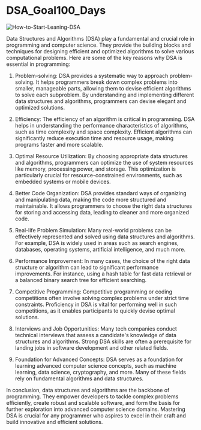 # DSA_Goal100_Days


![How-to-Start-Leaning-DSA](https://github.com/UtshadasCSE/DSA_Goal100_Days/assets/75168319/12a317ba-c19e-4269-8089-43e15c1a4f85)


Data Structures and Algorithms (DSA) play a fundamental and crucial role in programming and computer science. They provide the building blocks and techniques for designing efficient and optimized algorithms to solve various computational problems. Here are some of the key reasons why DSA is essential in programming:

1. Problem-solving: DSA provides a systematic way to approach problem-solving. It helps programmers break down complex problems into smaller, manageable parts, allowing them to devise efficient algorithms to solve each subproblem. By understanding and implementing different data structures and algorithms, programmers can devise elegant and optimized solutions.

2. Efficiency: The efficiency of an algorithm is critical in programming. DSA helps in understanding the performance characteristics of algorithms, such as time complexity and space complexity. Efficient algorithms can significantly reduce execution time and resource usage, making programs faster and more scalable.

3. Optimal Resource Utilization: By choosing appropriate data structures and algorithms, programmers can optimize the use of system resources like memory, processing power, and storage. This optimization is particularly crucial for resource-constrained environments, such as embedded systems or mobile devices.

4. Better Code Organization: DSA provides standard ways of organizing and manipulating data, making the code more structured and maintainable. It allows programmers to choose the right data structures for storing and accessing data, leading to cleaner and more organized code.

5. Real-life Problem Simulation: Many real-world problems can be effectively represented and solved using data structures and algorithms. For example, DSA is widely used in areas such as search engines, databases, operating systems, artificial intelligence, and much more.

6. Performance Improvement: In many cases, the choice of the right data structure or algorithm can lead to significant performance improvements. For instance, using a hash table for fast data retrieval or a balanced binary search tree for efficient searching.

7. Competitive Programming: Competitive programming or coding competitions often involve solving complex problems under strict time constraints. Proficiency in DSA is vital for performing well in such competitions, as it enables participants to quickly devise optimal solutions.

8. Interviews and Job Opportunities: Many tech companies conduct technical interviews that assess a candidate's knowledge of data structures and algorithms. Strong DSA skills are often a prerequisite for landing jobs in software development and other related fields.

9. Foundation for Advanced Concepts: DSA serves as a foundation for learning advanced computer science concepts, such as machine learning, data science, cryptography, and more. Many of these fields rely on fundamental algorithms and data structures.

In conclusion, data structures and algorithms are the backbone of programming. They empower developers to tackle complex problems efficiently, create robust and scalable software, and form the basis for further exploration into advanced computer science domains. Mastering DSA is crucial for any programmer who aspires to excel in their craft and build innovative and efficient solutions.
